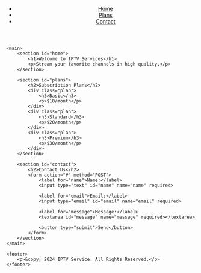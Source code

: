 <!DOCTYPE html>
<html lang="en">
<head>
    <meta charset="UTF-8">
    <meta name="viewport" content="width=device-width, initial-scale=1.0">
    <title>IPTV Subscriptions</title>
    <link rel="stylesheet" href="styles.css">
</head>
<body>
    <header>
        <nav>
            <ul>
                <li><a href="#home">Home</a></li>
                <li><a href="#plans">Plans</a></li>
                <li><a href="#contact">Contact</a></li>
            </ul>
        </nav>
    </header>
    
    <main>
        <section id="home">
            <h1>Welcome to IPTV Services</h1>
            <p>Stream your favorite channels in high quality.</p>
        </section>
        
        <section id="plans">
            <h2>Subscription Plans</h2>
            <div class="plan">
                <h3>Basic</h3>
                <p>$10/month</p>
            </div>
            <div class="plan">
                <h3>Standard</h3>
                <p>$20/month</p>
            </div>
            <div class="plan">
                <h3>Premium</h3>
                <p>$30/month</p>
            </div>
        </section>
        
        <section id="contact">
            <h2>Contact Us</h2>
            <form action="#" method="POST">
                <label for="name">Name:</label>
                <input type="text" id="name" name="name" required>
                
                <label for="email">Email:</label>
                <input type="email" id="email" name="email" required>
                
                <label for="message">Message:</label>
                <textarea id="message" name="message" required></textarea>
                
                <button type="submit">Send</button>
            </form>
        </section>
    </main>
    
    <footer>
        <p>&copy; 2024 IPTV Service. All Rights Reserved.</p>
    </footer>
</body>
</html>
